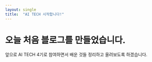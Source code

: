 ```yaml
---
layout: single
title:  "AI TECH 시작합니다!"
---
```


# 오늘 처음 블로그를 만들었습니다.

앞으로 AI TECH 4기로 참여하면서 배운 것들 정리하고 올려보도록 하겠습니다.

